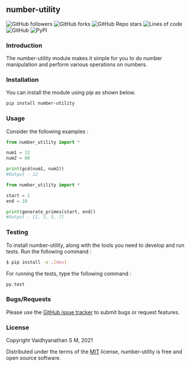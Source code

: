 ## number-utility

![GitHub followers](https://img.shields.io/github/followers/smv1999?style=for-the-badge)
![GitHub forks](https://img.shields.io/github/forks/smv1999/number-utility?style=for-the-badge)
![GitHub Repo stars](https://img.shields.io/github/stars/smv1999/number-utility?style=for-the-badge)
![Lines of code](https://img.shields.io/tokei/lines/github/smv1999/number-utility?style=for-the-badge)
![GitHub](https://img.shields.io/github/license/smv1999/number-utility?color=blue&style=for-the-badge)
![PyPI](https://img.shields.io/pypi/v/number-utility?color=blue&style=for-the-badge)

### Introduction 

The number-utility module makes it simple for you to do number manipulation and perform various operations on numbers. 

### Installation 

You can install the module using pip as shown below.

```bash
pip install number-utility
```
### Usage

Consider the following examples :

```python
from number_utility import *

num1 = 12
num2 = 60

print(gcd(num1, num2))
#Output - 12
```

```python
from number_utility import *

start = 2
end = 10

print(generate_primes(start, end))
#Output - [2, 3, 5, 7]
```

### Testing 

To install number-utility, along with the tools you need to develop and run tests. Run the following command :
```bash
$ pip install -e .[dev]
```

For running the tests, type the following command :

```bash
py.test
```

### Bugs/Requests 

Please use the [GitHub issue tracker](https://github.com/smv1999/number-utility/issues) to submit bugs or request features.

### License 

Copyright Vaidhyanathan S M, 2021

Distributed under the terms of the [MIT](https://github.com/smv1999/number-utility/blob/main/LICENSE) license, number-utility is free and open source software.


